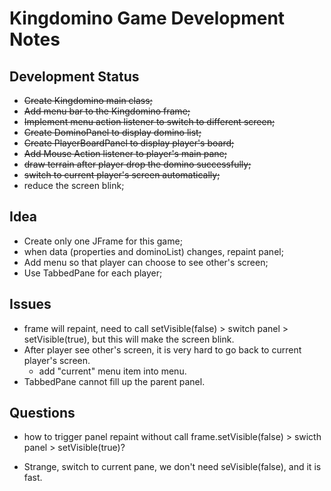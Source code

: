 # Kingdomino Game Development Notes

## Development Status
* ~~Create Kingdomino main class;~~
* ~~Add menu bar to the Kingdomino frame;~~
* ~~Implement menu action listener to switch to different screen;~~
* ~~Create DominoPanel to display domino list;~~
* ~~Create PlayerBoardPanel to display player's board;~~
* ~~Add Mouse Action listener to player's main pane;~~
* ~~draw terrain after player drop the domino successfully;~~
* ~~switch to current player's screen automatically;~~
* reduce the screen blink;

## Idea
* Create only one JFrame for this game;
* when data (properties and dominoList) changes, repaint panel;
* Add menu so that player can choose to see other's screen;
* Use TabbedPane for each player;


## Issues
* frame will repaint, need to call setVisible(false) > switch panel > setVisible(true), but this will make the screen blink.
* After player see other's screen, it is very hard to go back to current player's screen.
	- add "current" menu item into menu.
* TabbedPane cannot fill up the parent panel.

## Questions
* how to trigger panel repaint without call frame.setVisible(false) > swicth panel > setVisible(true)?

* Strange, switch to current pane, we don't need seVisible(false), and it is fast.
